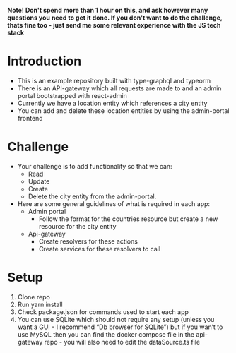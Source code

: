 **Note! Don't spend more than 1 hour on this, and ask however many questions you need to get it done. If you don't want to do the challenge, thats fine too - just send me some relevant experience with the JS tech stack**

# Introduction

- This is an example repository built with type-graphql and typeorm
- There is an API-gateway which all requests are made to and an admin portal bootstrapped with react-admin
- Currently we have a location entity which references a city entity
- You can add and delete these location entities by using the admin-portal frontend

# Challenge

- Your challenge is to add functionality so that we can:
  - Read
  - Update
  - Create
  - Delete
    the city entity from the admin-portal.
- Here are some general guidelines of what is required in each app:
  - Admin portal
    - Follow the format for the countries resource but create a new resource for the city entity
  - Api-gateway
    - Create resolvers for these actions
    - Create services for these resolvers to call
    

# Setup

1. Clone repo
2. Run yarn install
3. Check package.json for commands used to start each app
4. You can use SQLite which should not require any setup (unless you want a GUI - I recommend “Db browser for SQLite”) but if you wan’t to use MySQL then you can find the docker compose file in the api-gateway repo - you will also need to edit the dataSource.ts file
